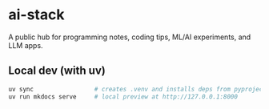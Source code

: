# ai-stack

A public hub for programming notes, coding tips, ML/AI experiments, and LLM apps.

## Local dev (with uv)

```bash
uv sync                 # creates .venv and installs deps from pyproject
uv run mkdocs serve     # local preview at http://127.0.0.1:8000
```
